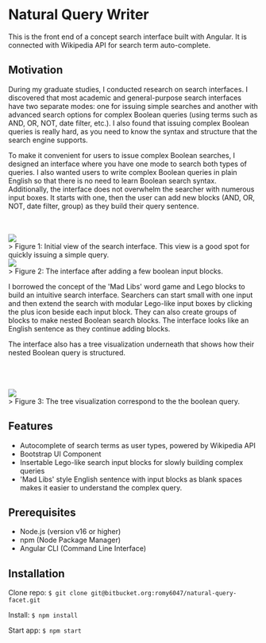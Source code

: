 # Natural Query Writer
This is the front end of a concept search interface built with Angular. It is connected with Wikipedia API for search term auto-complete.

## Motivation
During my graduate studies, I conducted research on search interfaces. I discovered that most academic and general-purpose search interfaces have two separate modes: one for issuing simple searches and another with advanced search options for complex Boolean queries (using terms such as AND, OR, NOT, date filter, etc.). I also found that issuing complex Boolean queries is really hard, as you need to know the syntax and structure that the search engine supports.

To make it convenient for users to issue complex Boolean searches, I designed an interface where you have one mode to search both types of queries. I also wanted users to write complex Boolean queries in plain English so that there is no need to learn Boolean search syntax. Additionally, the interface does not overwhelm the searcher with numerous input boxes. It starts with one, then the user can add new blocks (AND, OR, NOT, date filter, group) as they build their query sentence.<br><br><br>
<div align="left">
	<img src="https://bitbucket.org/romy6047/natural-query-facet/raw/aa1573719740a357ea3a2f66cef1b67a7b063f1b/src/assets/images/search_input_1.png">
</div>
> Figure 1: Initial view of the search interface. This view is a good spot for quickly issuing a simple query.

<div align="left">
	<img src="https://bitbucket.org/romy6047/natural-query-facet/raw/274afa63be0887de2e1a0606afc07e2d26901660/src/assets/images/search_input_3.png">
</div>
> Figure 2: The interface after adding a few boolean input blocks.

I borrowed the concept of the 'Mad Libs' word game and Lego blocks to build an intuitive search interface. Searchers can start small with one input and then extend the search with modular Lego-like input boxes by clicking the plus icon beside each input block. They can also create groups of blocks to make nested Boolean search blocks. The interface looks like an English sentence as they continue adding blocks.

The interface also has a tree visualization underneath that shows how their nested Boolean query is structured.
<br><br><br><br>
<div align="left">
	<img src="https://bitbucket.org/romy6047/natural-query-facet/raw/274afa63be0887de2e1a0606afc07e2d26901660/src/assets/images/tree_visualization.png">
</div>
> Figure 3: The tree visualization correspond to the the boolean query.

## Features
- Autocomplete of search terms as user types, powered by Wikipedia API
- Bootstrap UI Component
- Insertable Lego-like search input blocks for slowly building complex queries
- 'Mad Libs' style English sentence with input blocks as blank spaces makes it easier to understand the complex query.
	
## Prerequisites

- Node.js (version v16 or higher)
- npm (Node Package Manager)
- Angular CLI (Command Line Interface)

## Installation
Clone repo: `$ git clone git@bitbucket.org:romy6047/natural-query-facet.git`

Install: `$ npm install`

Start app: `$ npm start `
